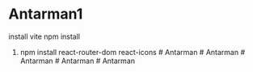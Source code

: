 # Antarman1
install vite 
npm install 
1. npm install react-router-dom react-icons
#   A n t a r m a n  
 #   A n t a r m a n  
 #   A n t a r m a n  
 #   A n t a r m a n  
 #   A n t a r m a n  
 